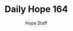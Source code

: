 ---
image: /assets/img/daily-hope-default-artwork.png
title: Daily Hope 164
number: 164
categories:
  - Daily Hope
author: Hope Staff
notes: Daily Hope 164
embed: >-
  <iframe style="border-radius:12px" src="https://open.spotify.com/embed/episode/1uLefXKyALbMj3r1r6SwhC?utm_source=generator" width="100%" height="152" frameBorder="0" allowfullscreen="" allow="autoplay; clipboard-write; encrypted-media; fullscreen; picture-in-picture" loading="lazy"></iframe>
---